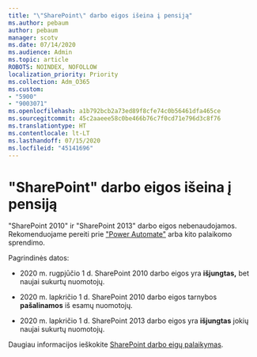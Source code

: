 ```yaml
---
title: "\"SharePoint\" darbo eigos išeina į pensiją"
ms.author: pebaum
author: pebaum
manager: scotv
ms.date: 07/14/2020
ms.audience: Admin
ms.topic: article
ROBOTS: NOINDEX, NOFOLLOW
localization_priority: Priority
ms.collection: Adm_O365
ms.custom:
- "5900"
- "9003071"
ms.openlocfilehash: a1b792bcb2a73ed89f8cfe74c0b56461dfa465ce
ms.sourcegitcommit: 45c2aaeee58c0be466b76c7f0cd71e796d3c8f76
ms.translationtype: HT
ms.contentlocale: lt-LT
ms.lasthandoff: 07/15/2020
ms.locfileid: "45141696"
---
```

# <a name="sharepoint-workflows-retiring"></a>"SharePoint" darbo eigos išeina į pensiją

"SharePoint 2010" ir "SharePoint 2013" darbo eigos nebenaudojamos. Rekomenduojame pereiti prie ["Power Automate"](https://docs.microsoft.com/power-automate/getting-started) arba kito palaikomo sprendimo. 

Pagrindinės datos:

- 2020 m. rugpjūčio 1 d. SharePoint 2010 darbo eigos yra **išjungtas,** bet naujai sukurtų nuomotojų.

- 2020 m. lapkričio 1 d. SharePoint 2010 darbo eigos tarnybos **pašalinamos** iš esamų nuomotojų.

- 2020 m. lapkričio 1 d. SharePoint 2013 darbo eigos yra **išjungtas** jokių naujai sukurtų nuomotojų.

Daugiau informacijos ieškokite [SharePoint darbo eigų palaikymas](https://aka.ms/sp-workflows-support).